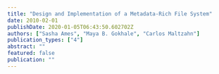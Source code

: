 ```yaml
---
title: "Design and Implementation of a Metadata-Rich File System"
date: 2010-02-01
publishDate: 2020-01-05T06:43:50.602702Z
authors: ["Sasha Ames", "Maya B. Gokhale", "Carlos Maltzahn"]
publication_types: ["4"]
abstract: ""
featured: false
publication: ""
---
```


